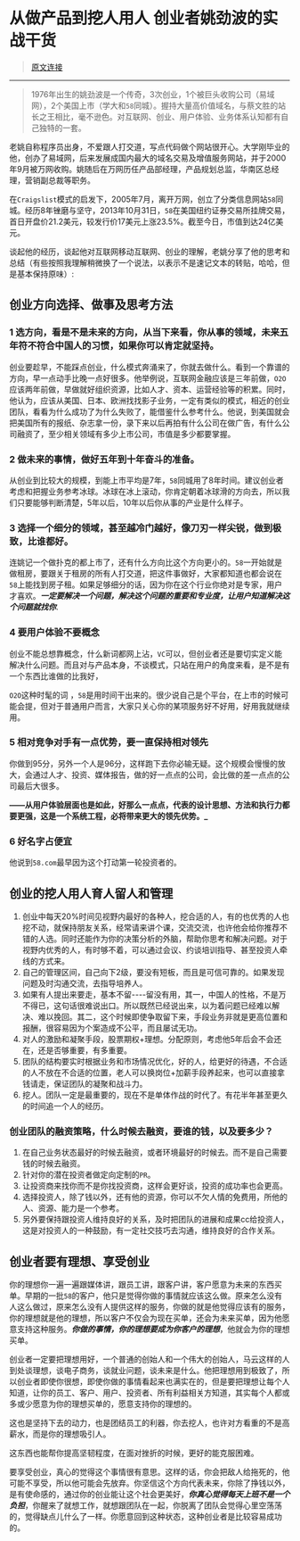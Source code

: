 从做产品到挖人用人 创业者姚劲波的实战干货
================================================

> [原文连接](http://it.sohu.com/20131210/n391534860.shtml)

------

> 1976年出生的姚劲波是一个传奇，3次创业，1个被巨头收购公司（易域网），2个美国上市（学大和`58`同城）。握持大量高价值域名，与蔡文胜的站长之王相比，毫不逊色。对互联网、创业、用户体验、业务体系认知都有自己独特的一套。

老姚自称程序员出身，不爱跟人打交道，写点代码做个网站很开心。大学刚毕业的他，创办了易域网，后来发展成国内最大的域名交易及增值服务网站，并于2000年9月被万网收购。姚随后在万网历任产品部经理，产品规划总监，华南区总经理，营销副总裁等职务。

在`Craigslist`模式的启发下，2005年7月，离开万网，创立了分类信息网站`58`同城。经历8年锉磨与坚守，2013年10月31日，`58`在美国纽约证券交易所挂牌交易，首日开盘价21.2美元，较发行价17美元上涨23.5%。截至今日，市值到达24亿美元。

谈起他的经历，谈起他对互联网移动互联网、创业的理解，老姚分享了他的思考和总结（有些按照我理解稍微换了一个说法，以表示不是速记文本的转贴，哈哈，但是基本保持原味）:

## 创业方向选择、做事及思考方法

### 1 选方向，看是不是未来的方向，从当下来看，你从事的领域，未来五年符不符合中国人的习惯，如果你可以肯定就坚持。

创业要趁早，不能踩点创业，什么模式奔涌来了，你就去做什么。看到一个靠谱的方向，早一点动手比晚一点好很多。他举例说，互联网金融应该是三年前做，`O2O`应该两年前做，早做就好组织资源，比如人才、资本、运营经验等的积累。同时，他认为，应该从美国、日本、欧洲找找影子业务，一定有类似的模式，相近的创业团队，看看为什么成功了为什么失败了，能借鉴什么参考什么。他说，到美国就会把美国所有的报纸、杂志拿一份，录下来以后再拍有什么公司在做广告，有什么公司融资了，至少相关领域有多少上市公司，市值是多少都要掌握。

### 2 做未来的事情，做好五年到十年奋斗的准备。

从创业到比较大的规模，到能上市平均是7年，`58`同城用了8年时间。建议创业者考虑和把握业务参考冰球。冰球在冰上滚动，你肯定朝着冰球滑的方向去，所以我们只要能够判断清楚，5年以后，10年以后你从事的产业是什么样子。

### 3 选择一个细分的领域，甚至越冷门越好，像刀刃一样尖锐，做到极致，比谁都好。

连姚记一个做扑克的都上市了，还有什么方向比这个方向更小的。`58`一开始就是做租房，要跟关于租房的所有人打交道，把这件事做好，大家都知道也都会说在`58`上能找到房子租。如果足够细分的话，因为你在这个行业你绝对是专家，用户才喜欢。**_一定要解决一个问题，解决这个问题的重要和专业度，让用户知道解决这个问题就找你_**.

### 4 要用户体验不要概念

创业不能总想靠概念，什么新词都网上沾，`VC`可以，但创业者还是要切实定义能解决什么问题。而且对与产品本身，不谈模式，只站在用户的角度来看，是不是有一个东西比谁做的比我好，

`O2O`这种时髦的词 ，`58`是用时间干出来的。很少说自己是个平台，在上市的时候可能会提，但对于普通用户而言，大家只关心你的某项服务好不好用，好用我就继续用。

### 5 相对竞争对手有一点优势，要一直保持相对领先

你做到95分，另外一个人是96分，这样跑下去你必输无疑。这个规模会慢慢的放大，会通过人才、投资、媒体报告，做的好一点点的公司，会比做的差一点点的公司最后大很多。

**——从用户体验层面也是如此，好那么一点点，代表的设计思想、方法和执行力都要更强，这是一个系统工程，必将带来更大的领先优势。_**

### 6 好名字占便宜

他说到`58.com`最早因为这个打动第一轮投资者的。

## 创业的挖人用人育人留人和管理

1. 创业中每天20%时间见视野内最好的各种人，挖合适的人，有的也优秀的人也挖不动，就保持朋友关系，经常请来讲个课，交流交流，也许他会给你推荐不错的人选。同时还能作为你的决策分析的外脑，帮助你思考和解决问题。对于视野内优秀的人，有时够不着，可以通过会议、约谈培训指导、甚至投资人牵线的方式来。
2. 自己的管理区间，自己向下2级，要没有短板，而且是可信可靠的。如果发现问题及时沟通交流，去指导培养人。
3.  如果有人提出来要走，基本不留----留没有用，其一，中国人的性格，不是万不得已，这句话很难说出口。所以既然已经说出来，以为着问题已经难以解决、难以挽回。其二，这个时候即使争取留下来，手段业务非就是更高位置和报酬，很容易因为个案造成不公平，而且屡试无功。
4. 对人的激励和凝聚手段，股票期权+理想。分配原则，考虑他5年后会不会还在，还是否够重要，有多重要。
5. 团队的结构要实时根据业务和市场情况优化，好的人，给更好的待遇，不合适的人不放在不合适的位置，老人可以换岗位+加薪手段养起来，也可以直接拿钱请走，保证团队的凝聚和战斗力。
6. 挖人。团队一定是最重要的，现在不是单体作战的时代了。有花半年甚至更久的时间追一个人的经历。

### 创业团队的融资策略，什么时候去融资，要谁的钱，以及要多少？

1. 在自己业务状态最好的时候去融资，或者环境最好的时候去。而不是自己需要钱的时候去融资。
2. 针对你的潜在投资者做定向定制的`PR`。
3. 让投资商来找你而不是你找投资商，这样会更好谈，投资的成功率也会更高。
4. 选择投资人，除了钱以外，还有他的资源，你可以不欠人情的免费用，所他的人、资源、能力是一个参考。
5. 另外要保持跟投资人维持良好的关系，及时把团队的进展和成果cc给投资人，这是对投资人的一种鼓励，有一定社交技巧去沟通，维持良好的合作关系。

## 创业者要有理想、享受创业

你的理想你一遍一遍跟媒体讲，跟员工讲，跟客户讲，客户愿意为未来的东西买单。早期的一批`58`的客户，他只是觉得你做的事情就应该这么做。原来怎么没有人这么做过，原来怎么没有人提供这样的服务，你做的就是他觉得应该有的服务，你的理想就是他的理想，所以客户不仅会为现在买单，还会为未来买单，因为他愿意支持这种服务。**_你做的事情，你的理想要成为你客户的理想_**，他就会为你的理想买单。

创业者一定要把理想用好，一个普通的创始人和一个伟大的创始人，马云这样的人到处谈理想，谈电子商务，谈就业问题，谈未来是什么。他把理想用到极致了，所以创业者即使你很想，即使你做的事情看起来也满实在的，但是要把理想让每个人知道，让你的员工、客户、用户、投资者、所有利益相关方知道，其实每个人都或多或少愿意为你的理想买单的，愿意支持你的理想的。

这也是坚持下去的动力，也是团结员工的利器，你去挖人，也许对方看重的不是高薪水，而是你的理想吸引人。

这东西也能帮你提高坚韧程度，在面对挫折的时候，更好的能克服困难。

要享受创业，真心的觉得这个事情很有意思。这样的话，你会把敌人给拖死的，他可能不享受，所以他可能会先放弃。你坚信这个方向代表未来，你除了挣钱以外，是有使命感的，通过你的创业能让这个社会更美好，**_你真心觉得每天上班不是一个负担_**，你醒来了就想工作，就想跟团队在一起，你脱离了团队会觉得心里空荡荡的，觉得缺点儿什么了一样。你愿意回到这种状态，这种创业者是比较容易成功的。
